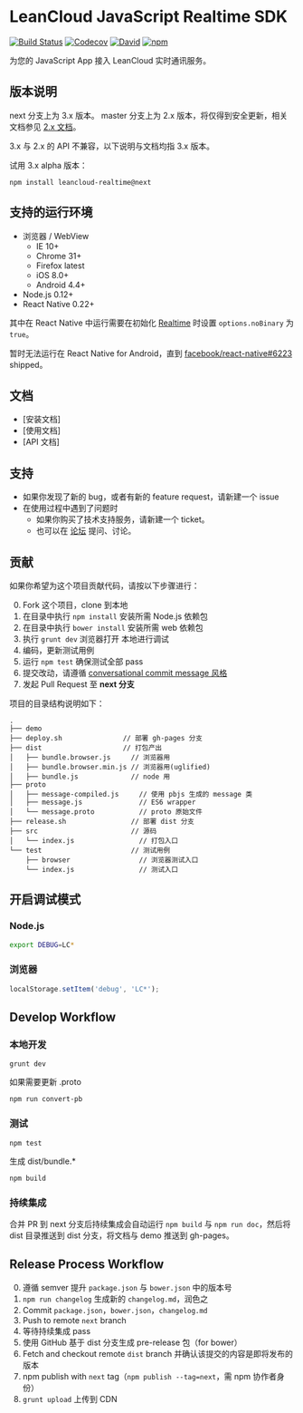 LeanCloud JavaScript Realtime SDK
====
[![Build Status](https://img.shields.io/travis/leancloud/js-realtime-sdk/next.svg?style=flat-square)](https://travis-ci.org/leancloud/js-realtime-sdk/branches)
[![Codecov](https://img.shields.io/codecov/c/github/leancloud/js-realtime-sdk/next.svg?style=flat-square)](https://codecov.io/github/leancloud/js-realtime-sdk?branch=next)
[![David](https://img.shields.io/david/leancloud/js-realtime-sdk.svg?style=flat-square)](https://david-dm.org/leancloud/js-realtime-sdk)
[![npm](https://img.shields.io/npm/v/leancloud-realtime.svg?style=flat-square)](https://www.npmjs.com/package/leancloud-realtime)

为您的 JavaScript App 接入 LeanCloud 实时通讯服务。

版本说明
----
next 分支上为 3.x 版本。
master 分支上为 2.x 版本，将仅得到安全更新，相关文档参见 [2.x 文档](https://leancloud.cn/docs/js_realtime.html)。

3.x 与 2.x 的 API 不兼容，以下说明与文档均指 3.x 版本。

试用 3.x alpha 版本：
```
npm install leancloud-realtime@next
```

支持的运行环境
----
- 浏览器 / WebView
  - IE 10+
  - Chrome 31+
  - Firefox latest
  - iOS 8.0+
  - Android 4.4+
- Node.js 0.12+
- React Native 0.22+

其中在 React Native 中运行需要在初始化 [Realtime](https://leeyeh.github.io/js-realtime-sdk/docs/Realtime.html#Realtime) 时设置 `options.noBinary` 为 `true`。

暂时无法运行在 React Native for Android，直到 [facebook/react-native#6223](https://github.com/facebook/react-native/pull/6223) shipped。

文档
----
- [安装文档]
- [使用文档]
- [API 文档]

支持
----
* 如果你发现了新的 bug，或者有新的 feature request，请新建一个 issue
* 在使用过程中遇到了问题时
  * 如果你购买了技术支持服务，请新建一个 ticket。
  * 也可以在 [论坛](https://forum.leancloud.cn/) 提问、讨论。

贡献
----
如果你希望为这个项目贡献代码，请按以下步骤进行：

0. Fork 这个项目，clone 到本地
0. 在目录中执行 `npm install` 安装所需 Node.js 依赖包
0. 在目录中执行 `bower install` 安装所需 web 依赖包
0. 执行 `grunt dev` 浏览器打开 [](http://localhost:8000) 本地进行调试
0. 编码，更新测试用例
0. 运行 `npm test` 确保测试全部 pass
0. 提交改动，请遵循 [conversational commit message 风格](http://www.ruanyifeng.com/blog/2016/01/commit_message_change_log.html)
0. 发起 Pull Request 至 **next 分支**

项目的目录结构说明如下：
```
.
├── demo
├── deploy.sh               // 部署 gh-pages 分支
├── dist                    // 打包产出
│   ├── bundle.browser.js     // 浏览器用
│   ├── bundle.browser.min.js // 浏览器用(uglified)
│   ├── bundle.js             // node 用
├── proto
│   ├── message-compiled.js     // 使用 pbjs 生成的 message 类
│   ├── message.js              // ES6 wrapper
│   └── message.proto           // proto 原始文件
├── release.sh                // 部署 dist 分支
├── src                       // 源码
│   └── index.js                // 打包入口
└── test                      // 测试用例
    ├── browser                 // 浏览器测试入口
    └── index.js                // 测试入口

```

开启调试模式
----
### Node.js
```bash
export DEBUG=LC*
```
### 浏览器
```javascript
localStorage.setItem('debug', 'LC*');
```

Develop Workflow
----
### 本地开发
```
grunt dev
```
如果需要更新 .proto
```
npm run convert-pb
```
### 测试
```
npm test
```
生成 dist/bundle.*
```
npm build
```
### 持续集成
合并 PR 到 next 分支后持续集成会自动运行 `npm build` 与 `npm run doc`，然后将 dist 目录推送到 dist 分支，将文档与 demo 推送到 gh-pages。

Release Process Workflow
----
0. 遵循 semver 提升 `package.json` 与 `bower.json` 中的版本号
0. `npm run changelog` 生成新的 `changelog.md`，润色之
0. Commit `package.json`，`bower.json`，`changelog.md`
0. Push to remote `next` branch
0. 等待持续集成 pass
0. 使用 GitHub 基于 dist 分支生成 pre-release 包（for bower）
0. Fetch and checkout remote `dist` branch 并确认该提交的内容是即将发布的版本
0. npm publish with `next` tag（`npm publish --tag=next`，需 npm 协作者身份）
0. `grunt upload` 上传到 CDN
